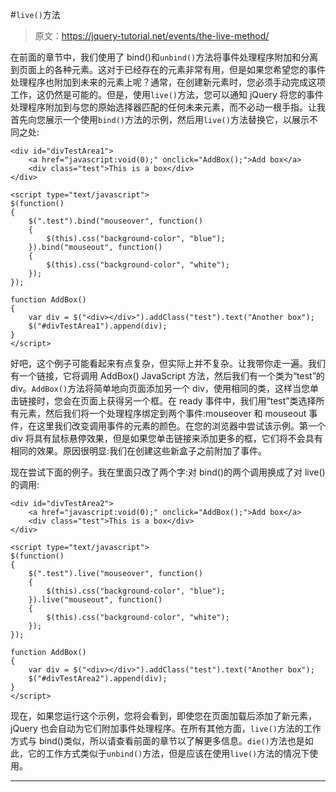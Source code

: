 #`live()`方法

> 原文：<https://jquery-tutorial.net/events/the-live-method/>

在前面的章节中，我们使用了 bind()和`unbind()`方法将事件处理程序附加和分离到页面上的各种元素。这对于已经存在的元素非常有用，但是如果您希望您的事件处理程序也附加到未来的元素上呢？通常，在创建新元素时，您必须手动完成这项工作，这仍然是可能的。但是，使用`live()`方法，您可以通知 jQuery 将您的事件处理程序附加到与您的原始选择器匹配的任何未来元素，而不必动一根手指。让我首先向您展示一个使用`bind()`方法的示例，然后用`live()`方法替换它，以展示不同之处:

```
<div id="divTestArea1">
	<a href="javascript:void(0);" onclick="AddBox();">Add box</a>
	<div class="test">This is a box</div>
</div>

<script type="text/javascript">
$(function()
{
	$(".test").bind("mouseover", function()
	{
		$(this).css("background-color", "blue");
	}).bind("mouseout", function()
	{
		$(this).css("background-color", "white");
	});
});

function AddBox()
{
	var div = $("<div></div>").addClass("test").text("Another box");
	$("#divTestArea1").append(div);
}
</script>
```

好吧，这个例子可能看起来有点复杂，但实际上并不复杂。让我带你走一遍。我们有一个链接，它将调用 AddBox() JavaScript 方法，然后我们有一个类为“test”的 div。`AddBox()`方法将简单地向页面添加另一个 div，使用相同的类，这样当您单击链接时，您会在页面上获得另一个框。在 ready 事件中，我们用“test”类选择所有元素，然后我们将一个处理程序绑定到两个事件:mouseover 和 mouseout 事件，在这里我们改变调用事件的元素的颜色。在您的浏览器中尝试该示例。第一个 div 将具有鼠标悬停效果，但是如果您单击链接来添加更多的框，它们将不会具有相同的效果。原因很明显:我们在创建这些新盒子之前附加了事件。

现在尝试下面的例子。我在里面只改了两个字:对 bind()的两个调用换成了对 live()的调用:

```
<div id="divTestArea2">
	<a href="javascript:void(0);" onclick="AddBox();">Add box</a>
	<div class="test">This is a box</div>
</div>

<script type="text/javascript">
$(function()
{
	$(".test").live("mouseover", function()
	{
		$(this).css("background-color", "blue");
	}).live("mouseout", function()
	{
		$(this).css("background-color", "white");
	});
});

function AddBox()
{
	var div = $("<div></div>").addClass("test").text("Another box");
	$("#divTestArea2").append(div);
}
</script>
```

现在，如果您运行这个示例，您将会看到，即使您在页面加载后添加了新元素，jQuery 也会自动为它们附加事件处理程序。在所有其他方面，`live()`方法的工作方式与 bind()类似，所以请查看前面的章节以了解更多信息。`die()`方法也是如此，它的工作方式类似于`unbind()`方法，但是应该在使用`live()`方法的情况下使用。

* * *